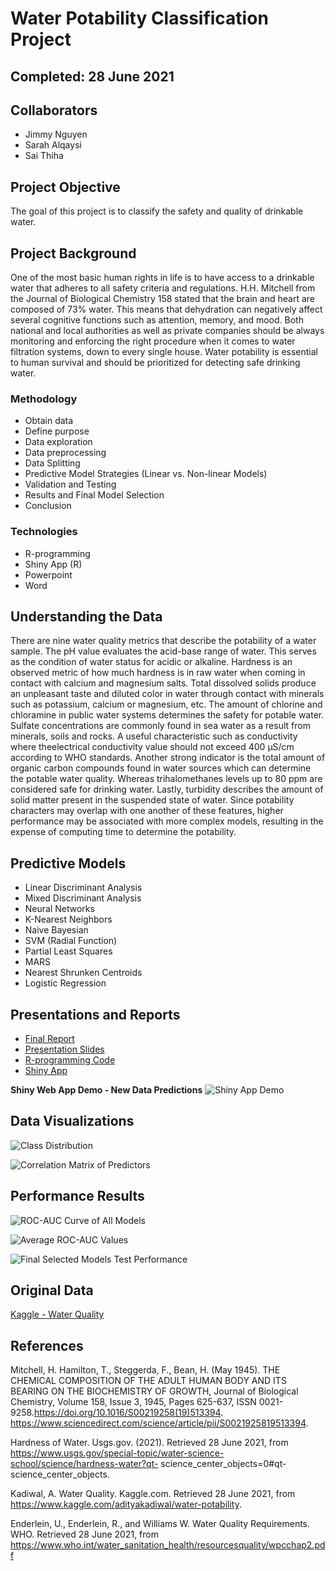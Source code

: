 # Water Potability Classification Project 

## Completed: 28 June 2021 

## Collaborators
- Jimmy Nguyen 
- Sarah Alqaysi
- Sai Thiha

## Project Objective
The goal of this project is to classify the safety and quality of drinkable water.

## Project Background 
One of the most basic human rights in life is to have access to a drinkable water that adheres to all safety criteria and regulations. H.H. Mitchell from the Journal of Biological Chemistry 158 stated that the brain and heart are composed of 73% water. This means that dehydration can negatively affect several cognitive functions such as attention, memory, and mood. Both national and local authorities as well as private companies should be always monitoring and enforcing the right procedure when it comes to water filtration systems, down to every single house. Water potability is essential to human survival and should be prioritized for detecting safe drinking water. 

### Methodology
- Obtain data
- Define purpose 
- Data exploration
- Data preprocessing
- Data Splitting
- Predictive Model Strategies (Linear vs. Non-linear Models)
- Validation and Testing
- Results and Final Model Selection 
- Conclusion

### Technologies
- R-programming
- Shiny App (R)
- Powerpoint
- Word

## Understanding the Data 
There are nine water quality metrics that describe the potability of a water sample. The pH value evaluates the acid-base range of water. This serves as the condition of water status for acidic or alkaline. Hardness is an observed metric of how much hardness is in raw water when coming in contact with calcium and magnesium salts. Total dissolved solids produce an unpleasant taste and diluted color in water through contact with minerals such as potassium, calcium or magnesium, etc. The amount of chlorine and chloramine in public water systems determines the safety for potable water. Sulfate concentrations are commonly found in sea water as a result from minerals, soils and rocks. A useful characteristic such as conductivity where theelectrical conductivity value should not exceed 400 μS/cm according to WHO standards. Another strong indicator is the total amount of organic carbon compounds found in water sources which can determine the potable water quality. Whereas trihalomethanes levels up to 80 ppm are considered safe for drinking water. Lastly, turbidity describes the amount of solid matter present in the suspended state of water. Since potability characters may overlap with one another of these features, higher performance may be associated with more complex models, resulting in the expense of computing time to determine the potability.

## Predictive Models
- Linear Discriminant Analysis 
- Mixed Discriminant Analysis
- Neural Networks
- K-Nearest Neighbors 
- Naive Bayesian 
- SVM (Radial Function)
- Partial Least Squares 
- MARS 
- Nearest Shrunken Centroids 
- Logistic Regression


## Presentations and Reports
* [Final Report](https://github.com/Jimmy-Nguyen-Data-Science-Portfolio/Water-Potability-Classification/blob/main/Reports/Project%20Report.pdf)
* [Presentation Slides](https://github.com/Jimmy-Nguyen-Data-Science-Portfolio/Water-Potability-Classification/blob/main/Presentations/Project%20Presentation.pdf)
* [R-programming Code](https://github.com/Jimmy-Nguyen-Data-Science-Portfolio/Water-Potability-Classification/blob/main/Code/R%20Code/Project%20-%20R%20code.pdf)
* [Shiny App](https://github.com/Jimmy-Nguyen-Data-Science-Portfolio/Water-Potability-Classification/tree/main/Code/Shiny%20App)


**Shiny Web App Demo - New Data Predictions**
![Shiny App Demo](https://github.com/Jimmy-Nguyen-Data-Science-Portfolio/Water-Potability-Classification/blob/main/Code/Shiny%20App/Demo.png)

## Data Visualizations
![Class Distribution](https://github.com/Jimmy-Nguyen-Data-Science-Portfolio/Water-Potability-Classification/blob/main/Data%20Visuals/Class%20Distributions.png)

![Correlation Matrix of Predictors](https://github.com/Jimmy-Nguyen-Data-Science-Portfolio/Water-Potability-Classification/blob/main/Data%20Visuals/Correlation%20Matrix%20of%20Predictors.png)

## Performance Results

![ROC-AUC Curve of All Models](https://github.com/Jimmy-Nguyen-Data-Science-Portfolio/Water-Potability-Classification/blob/main/Data%20Visuals/ROC-AUC%20Curves%20for%20all%20Models.png)

![Average ROC-AUC Values](https://github.com/Jimmy-Nguyen-Data-Science-Portfolio/Water-Potability-Classification/blob/main/Data%20Visuals/Average%20ROC%20values.png)

![Final Selected Models Test Performance](https://github.com/Jimmy-Nguyen-Data-Science-Portfolio/Water-Potability-Classification/blob/main/Data%20Visuals/Final%20Model%20Test%20Performance.png)


## Original Data 
[Kaggle - Water Quality](https://www.kaggle.com/adityakadiwal/water-potability)

## References
Mitchell, H. Hamilton, T., Steggerda, F., Bean, H. (May 1945). THE CHEMICAL
COMPOSITION OF THE ADULT HUMAN BODY AND ITS BEARING ON THE
BIOCHEMISTRY OF GROWTH, Journal of Biological Chemistry, Volume 158, Issue
3, 1945, Pages 625-637, ISSN 0021-9258.https://doi.org/10.1016/S00219258(19)513394.
https://www.sciencedirect.com/science/article/pii/S0021925819513394.

Hardness of Water. Usgs.gov. (2021). Retrieved 28 June 2021, from
https://www.usgs.gov/special-topic/water-science-school/science/hardness-water?qt-
science_center_objects=0#qt-science_center_objects.

Kadiwal, A. Water Quality. Kaggle.com. Retrieved 28 June 2021, from
https://www.kaggle.com/adityakadiwal/water-potability.

Enderlein, U., Enderlein, R., and Williams W. Water Quality Requirements. WHO. Retrieved 28
June 2021, from
https://www.who.int/water_sanitation_health/resourcesquality/wpcchap2.pdf
